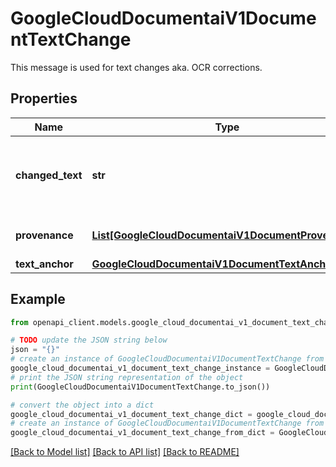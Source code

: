 # GoogleCloudDocumentaiV1DocumentTextChange

This message is used for text changes aka. OCR corrections.

## Properties

Name | Type | Description | Notes
------------ | ------------- | ------------- | -------------
**changed_text** | **str** | The text that replaces the text identified in the &#x60;text_anchor&#x60;. | [optional] 
**provenance** | [**List[GoogleCloudDocumentaiV1DocumentProvenance]**](GoogleCloudDocumentaiV1DocumentProvenance.md) | The history of this annotation. | [optional] 
**text_anchor** | [**GoogleCloudDocumentaiV1DocumentTextAnchor**](GoogleCloudDocumentaiV1DocumentTextAnchor.md) |  | [optional] 

## Example

```python
from openapi_client.models.google_cloud_documentai_v1_document_text_change import GoogleCloudDocumentaiV1DocumentTextChange

# TODO update the JSON string below
json = "{}"
# create an instance of GoogleCloudDocumentaiV1DocumentTextChange from a JSON string
google_cloud_documentai_v1_document_text_change_instance = GoogleCloudDocumentaiV1DocumentTextChange.from_json(json)
# print the JSON string representation of the object
print(GoogleCloudDocumentaiV1DocumentTextChange.to_json())

# convert the object into a dict
google_cloud_documentai_v1_document_text_change_dict = google_cloud_documentai_v1_document_text_change_instance.to_dict()
# create an instance of GoogleCloudDocumentaiV1DocumentTextChange from a dict
google_cloud_documentai_v1_document_text_change_from_dict = GoogleCloudDocumentaiV1DocumentTextChange.from_dict(google_cloud_documentai_v1_document_text_change_dict)
```
[[Back to Model list]](../README.md#documentation-for-models) [[Back to API list]](../README.md#documentation-for-api-endpoints) [[Back to README]](../README.md)



